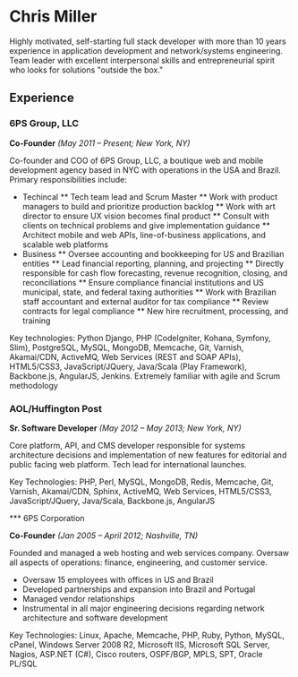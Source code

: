 # Chris Miller
Highly motivated, self-starting full stack developer with more than 10 years experience in application development and network/systems engineering. Team leader with excellent interpersonal skills and entrepreneurial spirit who looks for solutions "outside the box."

## Experience

### 6PS Group, LLC

**Co-Founder** _(May 2011 – Present; New York, NY)_

Co-founder and COO of 6PS Group, LLC, a boutique web and mobile development agency based in NYC with operations in the USA and Brazil. Primary responsibilities include:

* Techincal
** Tech team lead and Scrum Master
** Work with product managers to build and prioritize production backlog
** Work with art director to ensure UX vision becomes final product
** Consult with clients on technical problems and give implementation guidance
** Architect mobile and web APIs, line-of-business applications, and scalable web platforms
* Business
** Oversee accounting and bookkeeping for US and Brazilian entities
** Lead financial reporting, planning, and projecting
** Directly responsible for cash flow forecasting, revenue recognition, closing, and reconciliations
** Ensure compliance financial institutions and US municipal, state, and federal taxing authorities
** Work with Brazilian staff accountant and external auditor for tax compliance
** Review contracts for legal compliance
** New hire recruitment, processing, and training

Key technologies: Python Django, PHP (CodeIgniter, Kohana, Symfony, Slim), PostgreSQL, MySQL, MongoDB, Memcache, Git, Varnish, Akamai/CDN, ActiveMQ, Web Services (REST and SOAP APIs), HTML5/CSS3, JavaScript/JQuery, Java/Scala (Play Framework), Backbone.js, AngularJS, Jenkins. Extremely familiar with agile and Scrum methodology

### AOL/Huffington Post

**Sr. Software Developer** _(May 2012 – May 2013; New York, NY)_

Core platform, API, and CMS developer responsible for systems architecture decisions and implementation of new features for editorial and public facing web platform. Tech lead for international launches.

Key Technologies: PHP, Perl, MySQL, MongoDB, Redis, Memcache, Git, Varnish, Akamai/CDN, Sphinx, ActiveMQ, Web Services, HTML5/CSS3, JavaScript/JQuery, Java/Scala, Backbone.js, AngularJS

*** 6PS Corporation

**Co-Founder** _(Jan 2005 – April 2012; Nashville, TN)_

Founded and managed a web hosting and web services company. Oversaw all aspects of operations: finance, engineering, and customer service. 

* Oversaw 15 employees with offices in US and Brazil
* Developed partnerships and expansion into Brazil and Portugal
* Managed vendor relationships
* Instrumental in all major engineering decisions regarding network architecture and software development

Key Technologies: Linux, Apache, Memcache, PHP, Ruby, Python, MySQL, cPanel, Windows Server 2008 R2, Microsoft IIS, Microsoft SQL Server, Nagios, ASP.NET (C#), Cisco routers, OSPF/BGP, MPLS, SPT, Oracle PL/SQL